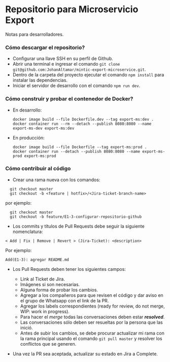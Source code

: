 # Repositorio para Microservicio Export

Notas para desarrolladores.

### Cómo descargar el repositorio? 
- Configurar una llave SSH en su perfil de Github. 
- Abrir una terminal e ingresar el comando `git clone git@github.com:JohanAltamar/mintic-export-microservice.git`.
- Dentro de la carpeta del proyecto ejecutar el comando `npm install` para instalar las dependencias.
- Iniciar el servidor de desarrollo con el comando `npm run dev`.

### Cómo construir y probar el contenedor de Docker?

- En desarrollo: 
	```
	docker image build --file Dockerfile.dev --tag export-ms:dev .
	docker container run --rm --detach --publish 8080:8080 --name export-ms-dev export-ms:dev
	```
- En producción: 
	```
	docker image build --file Dockerfile --tag export-ms:prod .
	docker container run --detach --publish 8080:8080 --name export-ms-prod export-ms:prod
	```
### Cómo contribuir al código
- Crear una rama nueva con los comandos:
```
  git checkout master
  git checkout -b <feature | hotfix>/<Jira-ticket-branch-name>
```
por ejemplo:
```
  git checkout master
  git checkout -b feature/E1-3-configurar-repositorio-github
```
- Los commits y títulos de Pull Requests debe seguir la siguiente nomenclatura:
```
< Add | Fix | Remove | Revert > (Jira-Ticket): <description>
```
Por ejemplo: 
```
Add(E1-3): agregar README.md
```
- Los Pull Requests deben tener los siguientes campos:
  - Link al Ticket de Jira.
  - Imágenes si son necesarias.
  - Alguna forma de probar los cambios.
  - Agregar a los compañeros para que revisen el código y dar aviso en el grupo de Whatsapp con el link de la PR.
  - Agregar los labels correspondientes (ready for review, do not merge, WIP: work in progress).
  - Para hacer el _merge_ todas las conversaciones deben estar _**resolved**_.
  - Las conversaciones sólo deben ser resueltas por la persona que las inició. 
  - Antes de subir los cambios, se debe procurar actualizar mi rama con la rama principal usando el comando `git pull master` y resolver los conflictos que se generen. 
  
- Una vez la PR sea aceptada, actualizar su estado en Jira a Complete.
